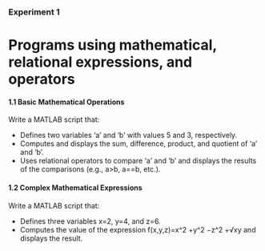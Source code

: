 ### Experiment 1
# Programs using mathematical, relational expressions, and operators

#### 1.1 Basic Mathematical Operations
Write a MATLAB script that:
- Defines two variables ‘a’ and ‘b’ with values 5 and 3, respectively.
- Computes and displays the sum, difference, product, and quotient of ‘a’ and ‘b’.
- Uses relational operators to compare ‘a’ and ‘b’ and displays the results of the comparisons (e.g., a&gt;b, a==b, etc.).

#### 1.2 Complex Mathematical Expressions
Write a MATLAB script that:
- Defines three variables x=2, y=4, and z=6.
- Computes the value of the expression f(x,y,z)=x^2 +y^2 −z^2 +√xy and displays the result.
